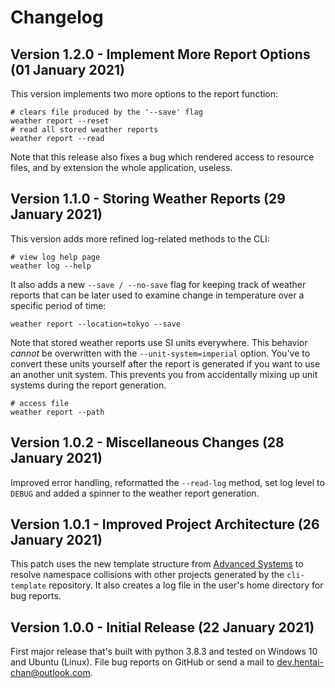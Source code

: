 # Changelog

## Version 1.2.0 - Implement More Report Options (01 January 2021)

This version implements two more options to the report function:

```cli
# clears file produced by the '--save' flag
weather report --reset
# read all stored weather reports
weather report --read
```

Note that this release also fixes a bug which rendered access to resource files,
and by extension the whole application, useless.

## Version 1.1.0 - Storing Weather Reports (29 January 2021)

This version adds more refined log-related methods to the CLI:

```cli
# view log help page
weather log --help
```

It also adds a new `--save / --no-save` flag for keeping track of weather reports
that can be later used to examine change in temperature over a specific period of
time:

```cli
weather report --location=tokyo --save
```

Note that stored weather reports use SI units everywhere. This behavior *cannot*
be overwritten with the `--unit-system=imperial` option. You've to convert these
units yourself after the report is generated if you want to use an another unit
system. This prevents you from accidentally mixing up unit systems during the report
generation.

```cli
# access file
weather report --path
```

## Version 1.0.2 - Miscellaneous Changes (28 January 2021)

Improved error handling, reformatted the `--read-log` method, set log level to `DEBUG`
and added a spinner to the weather report generation.

## Version 1.0.1 - Improved Project Architecture (26 January 2021)

This patch uses the new template structure from [Advanced Systems](https://github.com/Advanced-Systems)
to resolve namespace collisions with other projects generated by the `cli-template`
repository. It also creates a log file in the user's home directory for bug reports.

## Version 1.0.0 - Initial Release (22 January 2021)

First major release that's built with python 3.8.3 and tested on Windows 10 and
Ubuntu (Linux). File bug reports on GitHub or send a mail to <dev.hentai-chan@outlook.com>.
